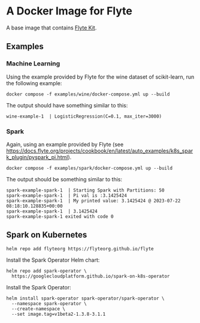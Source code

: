 # A Docker Image for Flyte

A base image that contains
[Flyte Kit](https://docs.flyte.org/en/latest/index.html).

## Examples

### Machine Learning

Using the example provided by Flyte for the wine dataset of scikit-learn,
run the following example:

```shell
docker compose -f examples/wine/docker-compose.yml up --build
```

The output should have something similar to this:

```
wine-example-1  | LogisticRegression(C=0.1, max_iter=3000)
```
### Spark

Again, using an example provided by Flyte
(see <https://docs.flyte.org/projects/cookbook/en/latest/auto_examples/k8s_spark_plugin/pyspark_pi.html>).

```shell
docker compose -f examples/spark/docker-compose.yml up --build
```

The output should be something similar to this:

```
spark-example-spark-1  | Starting Spark with Partitions: 50
spark-example-spark-1  | Pi val is :3.1425424
spark-example-spark-1  | My printed value: 3.1425424 @ 2023-07-22 08:18:10.128835+00:00
spark-example-spark-1  | 3.1425424
spark-example-spark-1 exited with code 0
```

## Spark on Kubernetes

```shell
helm repo add flyteorg https://flyteorg.github.io/flyte
```

Install the Spark Operator Helm chart:

```shell
helm repo add spark-operator \
  https://googlecloudplatform.github.io/spark-on-k8s-operator
```

Install the Spark Operator:

```shell
helm install spark-operator spark-operator/spark-operator \
  --namespace spark-operator \
  --create-namespace \
  --set image.tag=v1beta2-1.3.8-3.1.1
```

